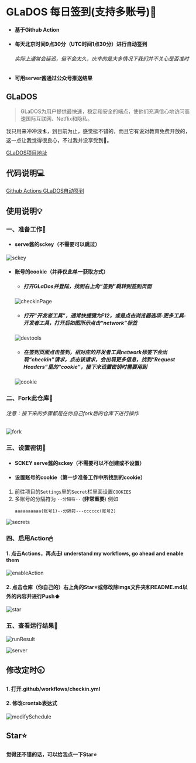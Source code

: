 # GLaDOS 每日签到(支持多账号)💮

* #### 基于Github Action 
* #### 每天北京时间9点30分（UTC时间1点30分）进行自动签到
    ###### 实际上通常会延迟，但不会太久，庆幸的是大多情况下我们并不关心是否准时
* #### 可用server酱通过公众号推送结果

## GLaDOS
>GLaDOS为用户提供最快速，稳定和安全的端点，使他们充满信心地访问高速国际互联网、Netflix和隐私。

我只用来冲冲浪🏄，到目前为止，感觉挺不错的，而且它有说对教育免费开放的，这一点让我觉得很良心，不过我并没享受到🍋。

[GLaDOS项目地址](https://github.com/glados-network/GLaDOS)

## 代码说明💻
[Github Actions GLaDOS自动签到](https://blog.csdn.net/qq_38523017/article/details/109855848)

## 使用说明💡

### 一、准备工作📝
* #### serve酱的sckey（不需要可以跳过）

![sckey](imgs/sckey.png)

* #### 账号的cookie（并非仅此单一获取方式）
    * ##### 打开GLaDos并登陆，找到右上角“签到”跳转到签到页面
    
    ![checkinPage](imgs/checkinPage.png)
    
    * ##### 打开“开发者工具”，通常快捷键为F12，或是点击浏览器选项-更多工具-开发者工具，打开后如图所示点击“network”标签
   
    ![devtools](imgs/devtools.png)
    
    * ##### 在签到页面点击签到，相对应的开发者工具network标签下会出现“checkin”请求，点击该请求，会出现更多信息，找到“Request Headers”里的“cookie”，接下来设置密钥时需要用到
    
    ![cookie](imgs/cookie.png)

### 二、Fork此仓库🍴
###### 注意：接下来的步骤都是在你自己fork后的仓库下进行操作

![fork](imgs/fork.jpg)

### 三、设置密钥🔑
* #### SCKEY serve酱的sckey（不需要可以不创建或不设置）

* #### 设置账号的cookie（第一步准备工作中所找到的cookie）
1. 前往项目的`Settings`里的`Secret`栏里面设置`COOKIES`
2. 多账号的分隔符为 `--分隔符--`    (**非常重要**)
例如
   ```text
   aaaaaaaaaa(账号1)--分隔符---cccccc(账号2)
   ```

![secrets](imgs/secrets.png)

### 四、启用Action🖱
#### 1. 点击Actions，再点击I understand my workflows, go ahead and enable them

![enableAction](imgs/enableAction.png)

#### 2. 点击仓库（你自己的）右上角的Star⭐或修改除imgs文件夹和README.md以外的内容并进行Push⬆

![star](imgs/star.jpg)

### 五、查看运行结果🔎

![runResult](imgs/runResult.png)

![server](imgs/server.jpg)

## 修改定时🕤
#### 1. 打开.github/workflows/checkin.yml
#### 2. 修改crontab表达式
![modifySchedule](imgs/modifySchedule.png)


## Star⭐
#### 觉得还不错的话，可以给我点一下Star⭐



